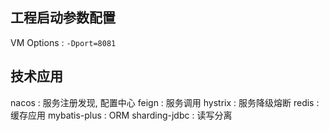 ## 工程启动参数配置
VM Options : `-Dport=8081`

## 技术应用
nacos : 服务注册发现, 配置中心
feign : 服务调用
hystrix : 服务降级熔断
redis : 缓存应用
mybatis-plus : ORM
sharding-jdbc : 读写分离

